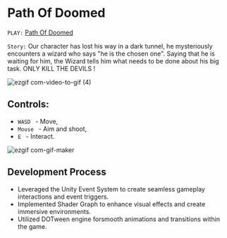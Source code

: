 # Path Of Doomed
`PLAY:` [Path Of Doomed](https://atakandll.itch.io/path-of-doomed)

 `Story:`
Our character has lost his way in a dark tunnel, he mysteriously encounters a wizard who says "he is the chosen one".  Saying that he is waiting for him, the Wizard tells him what needs to be done about his big task. ONLY KILL THE DEVILS !

![ezgif com-video-to-gif (4)](https://github.com/atakandll/Path-Of-Doomed/assets/130579265/509c3a09-2ddb-4c71-859a-93e1650e463c)




## Controls:
 -  `WASD ` - Move, 
 -  `Mouse ` - Aim and shoot, 
 -  `E ` - Interact.


![ezgif com-gif-maker](https://github.com/atakandll/Path-Of-Doomed/assets/130579265/36dbc4d4-a133-4b42-b3fd-10725ec035d0)

## Development Process
- Leveraged the Unity Event System to create seamless gameplay interactions and event triggers.
- Implemented Shader Graph to enhance visual effects and create immersive environments.
- Utilized DOTween engine forsmooth animations and transitions within the game.


